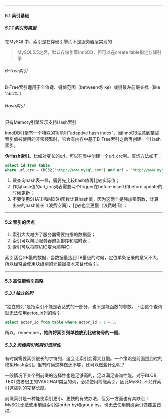 





---

#### 5.1 索引基础

##### 5.1.1 索引的类型

在MySQL中，索引是在存储引擎而不是服务器层实现的

> MySQL5.5之后，默认存储引擎InnoDB，但可以在create table指定存储引擎



###### B-Tree索引

B-Tree索引适用于全值键、键值范围（between或like）或键最左前缀查找（like 'abc%'）



###### Hash索引

只有Memory引擎显示支持Hash索引

InnoDB引擎有一个特殊的功能叫"adaptive hash index"，当InnoDB注意到某些索引值被使用的非常频繁时，它会有内存中基于B-Tree索引之后再创建一个Hash索引。

**伪Hash索引**。比如对变长的url，可以在表中创建一个url_crc列。查询方法如下：

```sql
select id from table 
where url_crc = CRC32("http://www.mysql.com") and url = "http://www.mysql.com";
```

1. 跟查询hash表一样，需要先比较hash值再比较实际值；
2. 作为hash值的url_crc列表需要两个trigger在before insert和before update的时候更新；
3. 不要使用SHA1()和MD5()函数计算hash值，因为这两个是强加密函数，计算出来的hash值长（浪费空间），比较也会更慢（浪费时间）；



---

#### 5.2 索引的优点

1. 索引大大减少了服务器需要扫描的数据量；
2. 索引可以帮助服务器避免排序和临时表；
3. 索引可以将随机IO变为顺序IO；

索引适合GB量的数据，当数据量达到TB量级的时候，定位单条记录的意义不大，所以经常会使用块级别的元数据技术来替代索引。



---

#### 5.3 高性能索引策略

##### 5.3.1 独立的列

"独立的列"是指索引不能是表达式的一部分，也不是能函数的参数。下面这个查询就无法使用actor_id列的索引：

```sql
select actor_id from table where actor_id + 1 = 5;
```

所以，remember，**始终将索引列单独放到比较符号的一侧**。

##### 5.3.2 前缀索引和索引选择性

有时候需要索引很长的字符列，这会让索引变得大且慢。一个策略是前面提到过的模拟Hash索引。但有时候这样做还不够，还可以做些什么呢？

一般情况下某个列前缀的选择性也是足够高的，足以满足查询性能。对于BLOB, TEXT或者很工的VARCHAR类型的列，必须使用前缀索引，因此MySQL不允许索引这些列的完整长度。

前缀索引是一种能使索引更小、更快的有效办法，但另一方面也有其缺点：MySQL无法使用前缀索引做order by和group by，也无法使用前缀索引做覆盖扫描。









